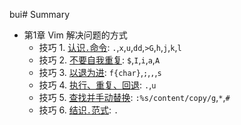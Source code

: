 bui# Summary

* 第1章 Vim 解决问题的方式
    * 技巧 1. [认识`.`命令](part0/tip1.md):  `.`,`x`,`u`,`dd`,`>G`,`h`,`j`,`k`,`l` <br>
    * 技巧 2. [不要自我重复](part0/tip2.md): `$`,`I`,`i`,`a`,`A` <br>
    * 技巧 3. [以退为进](part0/tip3.md): `f{char}`,`;`,`,`,`s` <br>
    * 技巧 4. [执行、重复、回退](part0/tip4.md): `.`,`u` <br>
    * 技巧 5. [查找并手动替换](part0/tip5.md): `:%s/content/copy/g`,`*`,`#` <br>
    * 技巧 6. [结识`.`范式](part0/tip6.md): `.`  <br>


